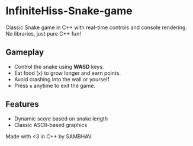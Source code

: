 # InfiniteHiss-Snake-game
Classic Snake game in C++ with real-time controls and console rendering. No libraries, just pure C++ fun!

## Gameplay

- Control the snake using **WASD** keys.
- Eat food (`x`) to grow longer and earn points.
- Avoid crashing into the wall or yourself.
- Press `e` anytime to exit the game.

## Features

- Dynamic score based on snake length
- Classic ASCII-based graphics

Made with <3 in C++ by SAMBHAV.
